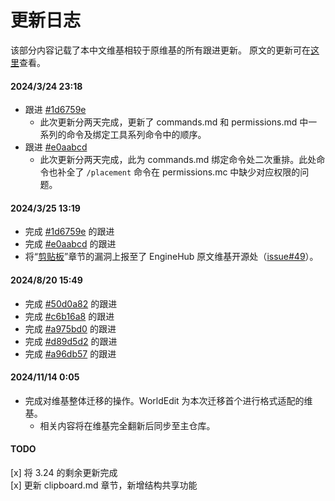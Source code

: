 # 更新日志
该部分内容记载了本中文维基相较于原维基的所有跟进更新。
原文的更新可在[这里](https://github.com/EngineHub/WorldEditDocs/commits/master/)查看。

#### 2024/3/24 23:18

* 跟进 [#1d6759e](https://github.com/EngineHub/WorldEditDocs/commit/1d6759efc75fac304450be4b3c4a3868d692cf68)
  * 此次更新分两天完成，更新了 commands.md 和 permissions.md 中一系列的命令及绑定工具系列命令中的顺序。
* 跟进 [#e0aabcd](https://github.com/EngineHub/WorldEditDocs/commit/e0aabcd24376413b37c7a1a4f90fef6672049763)
  * 此次更新分两天完成，此为 commands.md 绑定命令处二次重排。此处命令也补全了 `/placement` 命令在 permissions.mc 中缺少对应权限的问题。

#### 2024/3/25 13:19

* 完成 [#1d6759e](https://github.com/EngineHub/WorldEditDocs/commit/1d6759efc75fac304450be4b3c4a3868d692cf68) 的跟进
* 完成 [#e0aabcd](https://github.com/EngineHub/WorldEditDocs/commit/e0aabcd24376413b37c7a1a4f90fef6672049763) 的跟进
* 将“[剪贴板](usage.clipboard.md)”章节的漏洞上报至了 EngineHub 原文维基开源处（[issue#49](https://github.com/EngineHub/WorldEditDocs/issues/49)）。

#### 2024/8/20 15:49

* 完成 [#50d0a82](https://github.com/EngineHub/WorldEditDocs/commit/50d0a82c36bd30dfcf5d5e93ba8371864c237e7d) 的跟进
* 完成 [#c6b16a8](https://github.com/EngineHub/WorldEditDocs/commit/c6b16a804f9400ef0d2ecbc1c18597d08d4e49d3) 的跟进
* 完成 [#a975bd0](https://github.com/EngineHub/WorldEditDocs/commit/a975bd07da5b294c7d7d235ed646e09da5df1c3e) 的跟进
* 完成 [#d89d5d2](https://github.com/EngineHub/WorldEditDocs/commit/d89d5d2db7c7e4a737f180f963788a79c4f78801) 的跟进
* 完成 [#a96db57](https://github.com/EngineHub/WorldEditDocs/commit/a96db572331b56235699dbb35676cf5288173679) 的跟进

#### 2024/11/14 0:05

* 完成对维基整体迁移的操作。WorldEdit 为本次迁移首个进行格式适配的维基。
    * 相关内容将在维基完全翻新后同步至主仓库。

#### TODO

[x] 将 3.24 的剩余更新完成  
[x] 更新 clipboard.md 章节，新增结构共享功能
